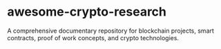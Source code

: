 # awesome-crypto-research
A comprehensive documentary repository for blockchain projects, smart contracts, proof of work concepts, and crypto technologies.
